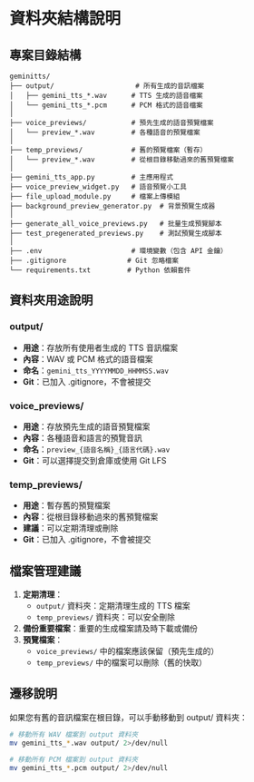 # 資料夾結構說明

## 專案目錄結構

```
geminitts/
├── output/                    # 所有生成的音訊檔案
│   ├── gemini_tts_*.wav      # TTS 生成的語音檔案
│   └── gemini_tts_*.pcm      # PCM 格式的語音檔案
│
├── voice_previews/           # 預先生成的語音預覽檔案
│   └── preview_*.wav         # 各種語音的預覽檔案
│
├── temp_previews/            # 舊的預覽檔案（暫存）
│   └── preview_*.wav         # 從根目錄移動過來的舊預覽檔案
│
├── gemini_tts_app.py         # 主應用程式
├── voice_preview_widget.py   # 語音預覽小工具
├── file_upload_module.py     # 檔案上傳模組
├── background_preview_generator.py  # 背景預覽生成器
│
├── generate_all_voice_previews.py   # 批量生成預覽腳本
├── test_pregenerated_previews.py    # 測試預覽生成腳本
│
├── .env                      # 環境變數（包含 API 金鑰）
├── .gitignore               # Git 忽略檔案
└── requirements.txt         # Python 依賴套件
```

## 資料夾用途說明

### output/
- **用途**：存放所有使用者生成的 TTS 音訊檔案
- **內容**：WAV 或 PCM 格式的語音檔案
- **命名**：`gemini_tts_YYYYMMDD_HHMMSS.wav`
- **Git**：已加入 .gitignore，不會被提交

### voice_previews/
- **用途**：存放預先生成的語音預覽檔案
- **內容**：各種語音和語言的預覽音訊
- **命名**：`preview_{語音名稱}_{語言代碼}.wav`
- **Git**：可以選擇提交到倉庫或使用 Git LFS

### temp_previews/
- **用途**：暫存舊的預覽檔案
- **內容**：從根目錄移動過來的舊預覽檔案
- **建議**：可以定期清理或刪除
- **Git**：已加入 .gitignore，不會被提交

## 檔案管理建議

1. **定期清理**：
   - `output/` 資料夾：定期清理生成的 TTS 檔案
   - `temp_previews/` 資料夾：可以安全刪除
2. **備份重要檔案**：重要的生成檔案請及時下載或備份
3. **預覽檔案**：
   - `voice_previews/` 中的檔案應該保留（預先生成的）
   - `temp_previews/` 中的檔案可以刪除（舊的快取）

## 遷移說明

如果您有舊的音訊檔案在根目錄，可以手動移動到 output/ 資料夾：

```bash
# 移動所有 WAV 檔案到 output 資料夾
mv gemini_tts_*.wav output/ 2>/dev/null

# 移動所有 PCM 檔案到 output 資料夾  
mv gemini_tts_*.pcm output/ 2>/dev/null
``` 